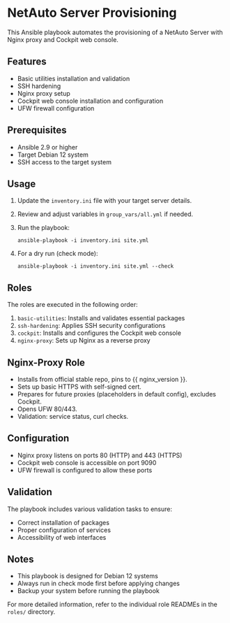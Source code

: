 # NetAuto Server Provisioning

This Ansible playbook automates the provisioning of a NetAuto Server with Nginx proxy and Cockpit web console.

## Features

- Basic utilities installation and validation
- SSH hardening
- Nginx proxy setup
- Cockpit web console installation and configuration
- UFW firewall configuration

## Prerequisites

- Ansible 2.9 or higher
- Target Debian 12 system
- SSH access to the target system

## Usage

1. Update the `inventory.ini` file with your target server details.
2. Review and adjust variables in `group_vars/all.yml` if needed.
3. Run the playbook:

   ```
   ansible-playbook -i inventory.ini site.yml
   ```

4. For a dry run (check mode):

   ```
   ansible-playbook -i inventory.ini site.yml --check
   ```

## Roles

The roles are executed in the following order:

1. `basic-utilities`: Installs and validates essential packages
2. `ssh-hardening`: Applies SSH security configurations
3. `cockpit`: Installs and configures the Cockpit web console
4. `nginx-proxy`: Sets up Nginx as a reverse proxy

## Nginx-Proxy Role
- Installs from official stable repo, pins to {{ nginx_version }}.
- Sets up basic HTTPS with self-signed cert.
- Prepares for future proxies (placeholders in default config), excludes Cockpit.
- Opens UFW 80/443.
- Validation: service status, curl checks.

## Configuration

- Nginx proxy listens on ports 80 (HTTP) and 443 (HTTPS)
- Cockpit web console is accessible on port 9090
- UFW firewall is configured to allow these ports

## Validation

The playbook includes various validation tasks to ensure:

- Correct installation of packages
- Proper configuration of services
- Accessibility of web interfaces

## Notes

- This playbook is designed for Debian 12 systems
- Always run in check mode first before applying changes
- Backup your system before running the playbook

For more detailed information, refer to the individual role READMEs in the `roles/` directory.
